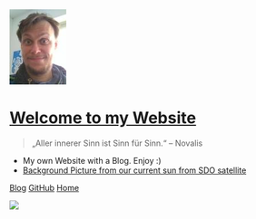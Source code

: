 
<img class="img avatar" src="./Media/Profilbild-Website-small2.jpg" alt="avatar">

# [Welcome to my Website](README.md)

> „Aller innerer Sinn ist Sinn für Sinn.“ – Novalis

- My own Website with a Blog. Enjoy :)
- [Background Picture from our current sun from SDO satellite](https://sdo.gsfc.nasa.gov/assets/img/latest/f_094_335_193pfss_1024.jpg)

<!-- background image -->
<!--
![logo](Media/Profilbild-Website-small2.jpg)

![](https://sdo.gsfc.nasa.gov/assets/img/latest/latest_3072_0304.jpg)
![](https://sdo.gsfc.nasa.gov/assets/img/latest/latest_3072_0171.jpg)
https://sdo.gsfc.nasa.gov/assets/img/latest/f_094_335_193_1024.jpg
https://sdo.gsfc.nasa.gov/assets/img/latest/f_094_335_193pfss_1024.jpg
 -->
[Blog](Blog.md)
[GitHub](https://github.com/christiang7/website)
[Home](README.md)

![](https://sdo.gsfc.nasa.gov/assets/img/latest/f_094_335_193pfss_1024.jpg)